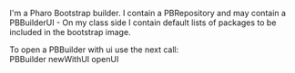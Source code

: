I'm a Pharo Bootstrap builder. I contain a PBRepository and may contain a PBBuilderUI 
	- On my class side I contain default lists of packages to be included in the bootstrap image.
	
To open a PBBuilder with ui use the next call:	
	PBBuilder newWithUI openUI
